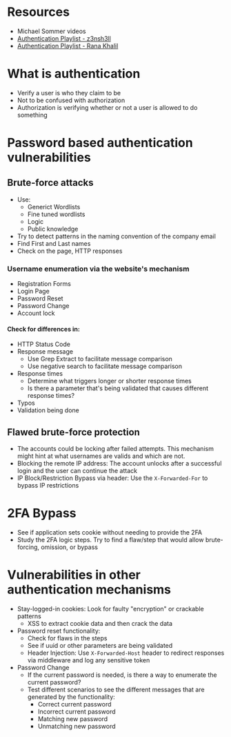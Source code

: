 # Resources
- Michael Sommer videos
- [Authentication Playlist - z3nsh3ll](https://www.youtube.com/playlist?list=PLWvfB8dRFqbbwmsFZg4vEkOxv9KmFCHrJ)
- [Authentication Playlist - Rana Khalil](https://www.youtube.com/playlist?list=PLuyTk2_mYISIZICCCdK7sLjKN1s1z9OQi)
# What is authentication
- Verify a user is who they claim to be
- Not to be confused with authorization
- Authorization is verifying whether or not a user is allowed to do something
# Password based authentication vulnerabilities
## Brute-force attacks
- Use:
    - Generict Wordlists
    - Fine tuned wordlists
    - Logic
    - Public knowledge
- Try to detect patterns in the naming convention of the company email
- Find First and Last names
- Check on the page, HTTP responses
### Username enumeration via the website's mechanism
- Registration Forms
- Login Page
- Password Reset
- Password Change
- Account lock
#### Check for differences in:
- HTTP Status Code
- Response message
    - Use Grep Extract to facilitate message comparison
    - Use negative search to facilitate message comparison
- Response times
    - Determine what triggers longer or shorter response times
    - Is there a parameter that's being validated that causes different response times?
- Typos
- Validation being done
## Flawed brute-force protection
- The accounts could be locking after failed attempts. This mechanism might hint at what usernames are valids and which are not.
- Blocking the remote IP address: The account unlocks after a successful login and the user can continue the attack
- IP Block/Restriction Bypass via header: Use the `X-Forwarded-For` to bypass IP restrictions
# 2FA Bypass
- See if application sets cookie without needing to provide the 2FA
- Study the 2FA logic steps. Try to find a flaw/step that would allow brute-forcing, omission, or bypass
# Vulnerabilities in other authentication mechanisms
- Stay-logged-in cookies: Look for faulty "encryption" or crackable patterns
    - XSS to extract cookie data and then crack the data
- Password reset functionality:
    - Check for flaws in the steps
    - See if uuid or other parameters are being validated
    - Header Injection: Use `X-Forwarded-Host` header to redirect responses via middleware and log any sensitive token
- Password Change
    - If the  current password is needed, is there a way to enumerate the current password?
    - Test different scenarios to see the different messages that are generated by the functionality:
        - Correct current password
        - Incorrect current password
        - Matching new password
        - Unmatching new password

